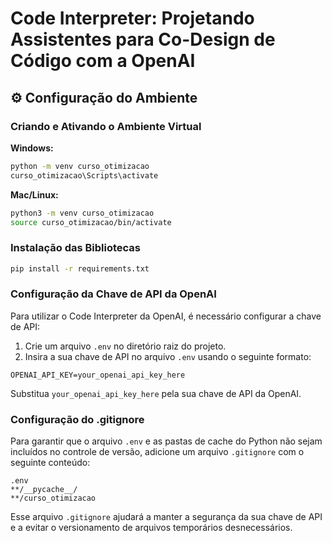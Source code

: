 # Code Interpreter: Projetando Assistentes para Co-Design de Código com a OpenAI

## ⚙️ Configuração do Ambiente

### Criando e Ativando o Ambiente Virtual

**Windows:**
```bash
python -m venv curso_otimizacao
curso_otimizacao\Scripts\activate
```

**Mac/Linux:**
```bash
python3 -m venv curso_otimizacao
source curso_otimizacao/bin/activate
```

### Instalação das Bibliotecas

```bash
pip install -r requirements.txt
```

### Configuração da Chave de API da OpenAI

Para utilizar o Code Interpreter da OpenAI, é necessário configurar a chave de API:

1. Crie um arquivo `.env` no diretório raiz do projeto.
2. Insira a sua chave de API no arquivo `.env` usando o seguinte formato:

```
OPENAI_API_KEY=your_openai_api_key_here
```

Substitua `your_openai_api_key_here` pela sua chave de API da OpenAI.

### Configuração do .gitignore

Para garantir que o arquivo `.env` e as pastas de cache do Python não sejam incluídos no controle de versão, adicione um arquivo `.gitignore` com o seguinte conteúdo:

```
.env
**/__pycache__/
**/curso_otimizacao
```

Esse arquivo `.gitignore` ajudará a manter a segurança da sua chave de API e a evitar o versionamento de arquivos temporários desnecessários.
